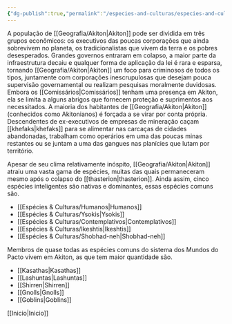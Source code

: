 ```yaml
---
{"dg-publish":true,"permalink":"/especies-and-culturas/especies-and-culturas/"}
---
```


A população de [[Geografia/Akiton\|Akiton]] pode ser dividida em três grupos econômicos: os executivos das poucas corporações que ainda sobrevivem no planeta, os tradicionalistas que vivem da terra e os pobres desesperados. Grandes governos entraram em colapso, a maior parte da infraestrutura decaiu e qualquer forma de aplicação da lei é rara e esparsa, tornando [[Geografia/Akiton\|Akiton]] um foco para criminosos de todos os tipos, juntamente com corporações inescrupulosas que desejam pouca supervisão governamental ou realizam pesquisas moralmente duvidosas. Embora os [[Comissários\|Comissários]] tenham uma presença em Akiton, ela se limita a alguns abrigos que fornecem proteção e suprimentos aos necessitados. A maioria dos habitantes de [[Geografia/Akiton\|Akiton]] (conhecidos como Akitonianos) é forçada a se virar por conta própria. Descendentes de ex-executivos de empresas de mineração caçam [[khefaks\|khefaks]] para se alimentar nas carcaças de cidades abandonadas, trabalham como operários em uma das poucas minas restantes ou se juntam a uma das gangues nas planícies que lutam por território.

Apesar de seu clima relativamente inóspito, [[Geografia/Akiton\|Akiton]] atraiu uma vasta gama de espécies, muitas das quais permaneceram mesmo após o colapso do [[thasterion\|thasterion]]. Ainda assim, cinco espécies inteligentes são nativas e dominantes, essas espécies comuns são.

- [[Espécies & Culturas/Humanos\|Humanos]]
- [[Espécies & Culturas/Ysokis\|Ysokis]]
- [[Espécies & Culturas/Contemplativos\|Contemplativos]]
- [[Espécies & Culturas/Ikeshtis\|Ikeshtis]] 
- [[Espécies & Culturas/Shobhad-neh\|Shobhad-neh]]

Membros de quase todas as espécies comuns do sistema dos Mundos do Pacto vivem em Akiton, as que tem maior quantidade são. 

- [[Kasathas\|Kasathas]]
- [[Lashuntas\|Lashuntas]]
- [[Shirren\|Shirren]]
- [[Gnolls\|Gnolls]]
- [[Goblins\|Goblins]]

  
 [[Inicio\|Inicio]]